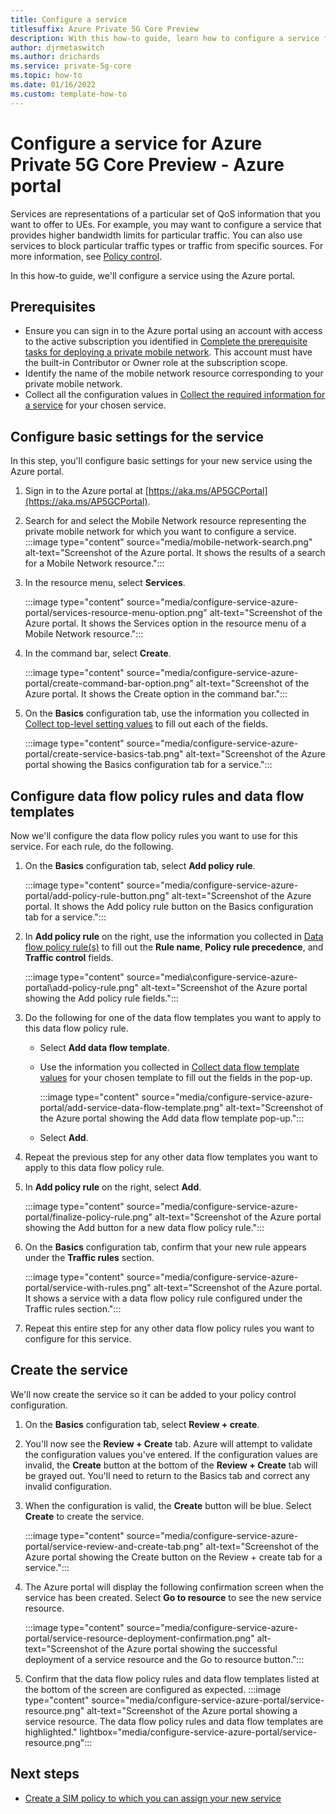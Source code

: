 ```yaml
---
title: Configure a service
titlesuffix: Azure Private 5G Core Preview
description: With this how-to guide, learn how to configure a service for Azure Private 5G Core Preview through the Azure portal. 
author: djrmetaswitch
ms.author: drichards
ms.service: private-5g-core
ms.topic: how-to 
ms.date: 01/16/2022
ms.custom: template-how-to
---
```


# Configure a service for Azure Private 5G Core Preview - Azure portal

Services are representations of a particular set of QoS information that you want to offer to UEs. For example, you may want to configure a service that provides higher bandwidth limits for particular traffic. You can also use services to block particular traffic types or traffic from specific sources. 
For more information, see [Policy control](policy-control.md).

In this how-to guide, we'll configure a service using the Azure portal.

## Prerequisites

- Ensure you can sign in to the Azure portal using an account with access to the active subscription you identified in [Complete the prerequisite tasks for deploying a private mobile network](complete-private-mobile-network-prerequisites.md). This account must have the built-in Contributor or Owner role at the subscription scope.
- Identify the name of the mobile network resource corresponding to your private mobile network.
- Collect all the configuration values in [Collect the required information for a service](collect-required-information-for-service.md) for your chosen service.

## Configure basic settings for the service

In this step, you'll configure basic settings for your new service using the Azure portal.

1. Sign in to the Azure portal at [https://aka.ms/AP5GCPortal](https://aka.ms/AP5GCPortal).
1. Search for and select the Mobile Network resource representing the private mobile network for which you want to configure a service.
:::image type="content" source="media/mobile-network-search.png" alt-text="Screenshot of the Azure portal. It shows the results of a search for a Mobile Network resource.":::
1. In the resource menu, select **Services**.

    :::image type="content" source="media/configure-service-azure-portal/services-resource-menu-option.png" alt-text="Screenshot of the Azure portal. It shows the Services option in the resource menu of a Mobile Network resource.":::

1. In the command bar, select **Create**.

    :::image type="content" source="media/configure-service-azure-portal/create-command-bar-option.png" alt-text="Screenshot of the Azure portal. It shows the Create option in the command bar.":::

1. On the **Basics** configuration tab, use the information you collected in [Collect top-level setting values](collect-required-information-for-service.md#collect-top-level-setting-values) to fill out each of the fields.

    :::image type="content" source="media/configure-service-azure-portal/create-service-basics-tab.png" alt-text="Screenshot of the Azure portal showing the Basics configuration tab for a service.":::

## Configure data flow policy rules and data flow templates

Now we'll configure the data flow policy rules you want to use for this service. For each rule, do the following.

1. On the **Basics** configuration tab, select **Add policy rule**.

   :::image type="content" source="media/configure-service-azure-portal/add-policy-rule-button.png" alt-text="Screenshot of the Azure portal. It shows the Add policy rule button on the Basics configuration tab for a service.":::

1. In **Add policy rule** on the right, use the information you collected in [Data flow policy rule(s)](collect-required-information-for-service.md#data-flow-policy-rules) to fill out the **Rule name**, **Policy rule precedence**, and **Traffic control** fields.

    :::image type="content" source="media\configure-service-azure-portal\add-policy-rule.png" alt-text="Screenshot of the Azure portal showing the Add policy rule fields.":::

1. Do the following for one of the data flow templates you want to apply to this data flow policy rule.
    - Select **Add data flow template**.
    - Use the information you collected in [Collect data flow template values](collect-required-information-for-service.md#collect-data-flow-template-values) for your chosen template to fill out the fields in the pop-up.
    
        :::image type="content" source="media/configure-service-azure-portal/add-service-data-flow-template.png" alt-text="Screenshot of the Azure portal showing the Add data flow template pop-up.":::

    - Select **Add**.
1. Repeat the previous step for any other data flow templates you want to apply to this data flow policy rule.
1. In **Add policy rule** on the right, select **Add**.

    :::image type="content" source="media/configure-service-azure-portal/finalize-policy-rule.png" alt-text="Screenshot of the Azure portal showing the Add button for a new data flow policy rule.":::

1. On the **Basics** configuration tab, confirm that your new rule appears under the **Traffic rules** section.

    :::image type="content" source="media/configure-service-azure-portal/service-with-rules.png" alt-text="Screenshot of the Azure portal. It shows a service with a data flow policy rule configured under the Traffic rules section.":::

1. Repeat this entire step for any other data flow policy rules you want to configure for this service.

## Create the service

We'll now create the service so it can be added to your policy control configuration.

1. On the **Basics** configuration tab, select **Review + create**.
1. You'll now see the **Review + Create** tab. Azure will attempt to validate the configuration values you've entered. If the configuration values are invalid, the **Create** button at the bottom of the **Review + Create** tab will be grayed out. You'll need to return to the Basics tab and correct any invalid configuration.
1. When the configuration is valid, the **Create** button will be blue. Select **Create** to create the service.

    :::image type="content" source="media/configure-service-azure-portal/service-review-and-create-tab.png" alt-text="Screenshot of the Azure portal showing the Create button on the Review + create tab for a service.":::

1. The Azure portal will display the following confirmation screen when the service has been created. Select **Go to resource** to see the new service resource.

    :::image type="content" source="media/configure-service-azure-portal/service-resource-deployment-confirmation.png" alt-text="Screenshot of the Azure portal showing the successful deployment of a service resource and the Go to resource button.":::

1. Confirm that the data flow policy rules and data flow templates listed at the bottom of the screen are configured as expected.
:::image type="content" source="media/configure-service-azure-portal/service-resource.png" alt-text="Screenshot of the Azure portal showing a service resource. The data flow policy rules and data flow templates are highlighted." lightbox="media/configure-service-azure-portal/service-resource.png":::

## Next steps

- [Create a SIM policy to which you can assign your new service](configure-sim-policy-azure-portal.md)
